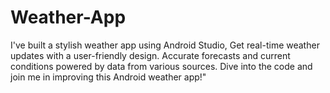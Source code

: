 # Weather-App
I've built a stylish weather app using Android Studio, Get real-time weather updates with a user-friendly design. Accurate forecasts and current conditions powered by data from various sources. Dive into the code and join me in improving this Android weather app!" 
